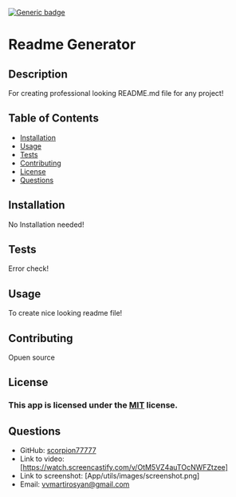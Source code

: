 
[![Generic badge](https://img.shields.io/badge/license-MIT-<COLOR>.svg)](#license)
# Readme Generator
## Description
For creating professional looking README.md file for any project!
## Table of Contents
* [Installation](#installation)
* [Usage](#usage)
* [Tests](#tests)
* [Contributing](#contributing)
* [License](#license)
* [Questions](#questions)
## Installation
No Installation needed!
## Tests
Error check!
## Usage
To create nice looking readme file!
## Contributing
Opuen source
## License
### This app is licensed under the [MIT](https://opensource.org/licenses/MIT) license.
## Questions
* GitHub: [scorpion77777](https://github.com/scorpion77777)
* Link to video: [https://watch.screencastify.com/v/OtM5VZ4auTOcNWFZtzee]
* Link to screenshot: [App/utils/images/screenshot.png]
* Email: 
[vvmartirosyan@gmail.com](mailto:vvmartirosyan@gmail.com)

  